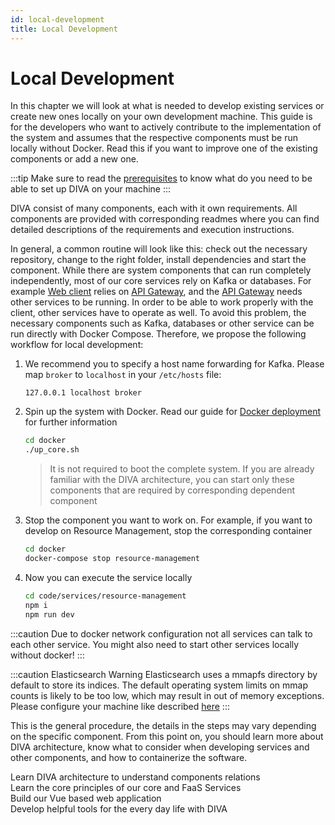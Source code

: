```yaml
---
id: local-development
title: Local Development
---
```


# Local Development

In this chapter we will look at what is needed to develop existing services or create new ones locally on your own development machine.
This guide is for the developers who want to actively contribute to the implementation of the system and assumes that the respective components must be run locally without Docker. Read this if you want to improve one of the existing components or add a new one.

:::tip
Make sure to read the [prerequisites](../prerequisites) to know what do you need to be able to set up DIVA on your machine
:::

DIVA consist of many components, each with it own requirements.
All components are provided with  corresponding readmes where you can find detailed descriptions of the requirements and execution instructions.

In general, a common routine will look like this: check out the necessary repository, change to the right folder, install dependencies and start the component.
While there are system components that can run completely independently, most of our core services rely on Kafka or databases.
For example [Web client](../architecture/web-client) relies on [API Gateway](../architecture/gateway), and the [API Gateway](../architecture/gateway) needs
other services to be running.
In order to be able to work properly with the client, other services have to operate as well.
To avoid this problem, the necessary components such as Kafka, databases or other service can be run directly with Docker Compose.
Therefore, we propose the following workflow for local development:

1. We recommend you to specify a host name forwarding for Kafka. Please map `broker` to `localhost` in your `/etc/hosts` file:

   ```text
   127.0.0.1 localhost broker
   ```

2. Spin up the system with Docker. Read our guide for [Docker deployment](docker-deployment) for further information

   ```bash
   cd docker
   ./up_core.sh
   ```

   >It is not required to boot the complete system. If you are already familiar with the DIVA architecture, you can start only
   > these components that are required by corresponding dependent component

3. Stop the component you want to work on. For example, if you want to develop on Resource Management, stop the corresponding container

   ```bash
   cd docker
   docker-compose stop resource-management
   ```

4. Now you can execute the service locally

   ```bash
   cd code/services/resource-management
   npm i
   npm run dev
   ```

:::caution
Due to docker network configuration not all services can talk to each other service.
You might also need to start other services locally without docker!
:::

:::caution Elasticsearch Warning
Elasticsearch uses a mmapfs directory by default to store its indices. The default operating system limits on mmap counts is likely to be too low, which may result in out of memory exceptions. Please configure your machine like described [here](https://www.elastic.co/guide/en/elasticsearch/reference/current/vm-max-map-count.html)
:::

This is the general procedure, the details in the steps may vary depending on the specific component. From this point on, 
you should learn more about DIVA architecture, know what to consider when developing services and other components, and 
how to containerize the software. 

<div class="grid grid-cols-1 md:grid-cols-2 gap-3">
  <div>
    <CardLink link="/dev-docs/architecture" title="Architecture overview">
      Learn DIVA architecture to understand components relations
    </CardLink>
  </div>
  <div>
    <CardLink class="fill" link="/dev-docs/architecture/services.html#services" title="Services development">
      Learn the core principles of our core and FaaS Services
    </CardLink>
  </div>
<div>
    <CardLink link="/dev-docs/architecture/web-client.html" title="Web client">
      Build our Vue based web application
    </CardLink>
  </div>
  <div>
    <CardLink class="fill" link="/dev-docs/architecture/tooling.html#services" title="DIVA tools">
      Develop helpful tools for the every day life with DIVA
    </CardLink>
  </div>
</div>